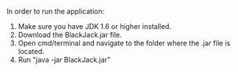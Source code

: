 In order to run the application:

  1. Make sure you have JDK 1.6 or higher installed. 
  2. Download the BlackJack.jar file.
  3. Open cmd/terminal and navigate to the folder where the .jar file is located.
  4. Run "java -jar BlackJack.jar"
